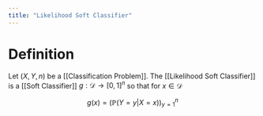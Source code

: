 ```yaml
---
title: "Likelihood Soft Classifier"
---
```


# Definition
Let $(X, Y, n)$ be a [[Classification Problem]]. The [[Likelihood Soft Classifier]] is a [[Soft Classifier]] $g: \mathcal{D} \to [0,1]^{n}$ so that for $x \in \mathcal{D}$

$$g(x) = (\mathbb{P}(Y=y|X=x))_{y=1}^{n}$$